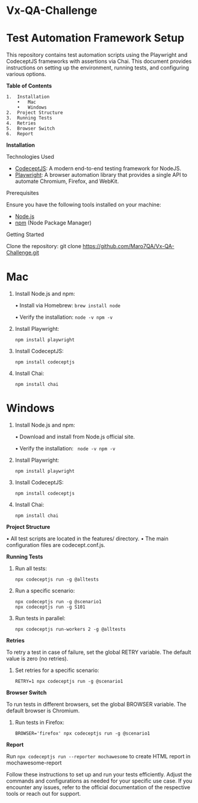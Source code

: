 # Vx-QA-Challenge

# Test Automation Framework Setup

This repository contains test automation scripts using the Playwright and CodeceptJS frameworks with assertions via Chai. This document provides instructions on setting up the environment, running tests, and configuring various options.

**Table of Contents**

	1.	Installation
	    •	Mac
	    •	Windows
	2.	Project Structure
	3.	Running Tests
	4.	Retries
	5.	Browser Switch
	6.	Report

**Installation**

Technologies Used

- [CodeceptJS](https://codecept.io/): A modern end-to-end testing framework for NodeJS.
- [Playwright](https://playwright.dev/): A browser automation library that provides a single API to automate Chromium, Firefox, and WebKit.

Prerequisites

Ensure you have the following tools installed on your machine:

- [Node.js](https://nodejs.org/)
- [npm](https://www.npmjs.com/) (Node Package Manager)

Getting Started

Clone the repository: git clone https://github.com/Maro7QA/Vx-QA-Challenge.git

# Mac

1.  Install Node.js and npm:
   
	•	Install via Homebrew:
            ```brew install node```
	    
	•	Verify the installation:
            ```
            node -v
            npm -v
            ```
	    
2.	Install Playwright:

  		npm install playwright
4.	Install CodeceptJS:
   
   		npm install codeceptjs
6.	Install Chai:
   
   		npm install chai

# Windows

1.	Install Node.js and npm:
   
 	•	Download and install from Node.js official site.
  	
	•	Verify the installation:
            ```
  	    node -v
            npm -v```

3.	Install Playwright:
        	
   		npm install playwright

4.	Install CodeceptJS:
   
   		npm install codeceptjs

6.	Install Chai:
   
   		npm install chai


**Project Structure**

•	All test scripts are located in the features/ directory.
•	The main configuration files are codecept.conf.js.

**Running Tests**

1.	Run all tests:
   
   		npx codeceptjs run -g @alltests
2.	Run a specific scenario:
   
    	npx codeceptjs run -g @scenario1
  		npx codeceptjs run -g S101
  	
3. 	Run tests in parallel:
   
    	npx codeceptjs run-workers 2 -g @alltests

**Retries**

To retry a test in case of failure, set the global RETRY variable. The default value is zero (no retries).

1.	Set retries for a specific scenario:

    	RETRY=1 npx codeceptjs run -g @scenario1

**Browser Switch**

To run tests in different browsers, set the global BROWSER variable. The default browser is Chromium.

1.	Run tests in Firefox:
   
   		BROWSER='firefox' npx codeceptjs run -g @scenario1

**Report**

Run ``npx codeceptjs run --reporter mochawesome``  to create HTML report in mochawesome-report

Follow these instructions to set up and run your tests efficiently. Adjust the commands and configurations as needed for your specific use case. If you encounter any issues, refer to the official documentation of the respective tools or reach out for support.
